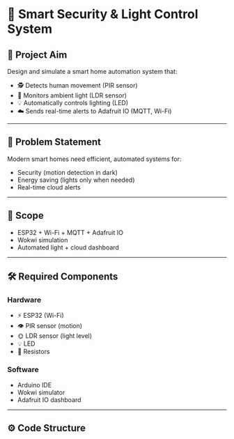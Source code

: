 # 🌟 Smart Security & Light Control System

## 📌 Project Aim
Design and simulate a smart home automation system that:
- 🕵️ Detects human movement (PIR sensor)
- 🌙 Monitors ambient light (LDR sensor)
- 💡 Automatically controls lighting (LED)
- ☁️ Sends real-time alerts to Adafruit IO (MQTT, Wi-Fi)

---

## 📝 Problem Statement
Modern smart homes need efficient, automated systems for:
- Security (motion detection in dark)
- Energy saving (lights only when needed)
- Real-time cloud alerts

---

## 🎯 Scope
- ESP32 + Wi-Fi + MQTT + Adafruit IO
- Wokwi simulation
- Automated light + cloud dashboard

---

## 🛠️ Required Components

### Hardware
- ⚡ ESP32 (Wi-Fi)
- 👁️ PIR sensor (motion)
- 🌞 LDR sensor (light level)
- 💡 LED
- 🧭 Resistors

### Software
- Arduino IDE
- Wokwi simulator
- Adafruit IO dashboard

---

## ⚙️ Code Structure
